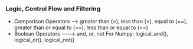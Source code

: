 ### Logic, Control Flow and Filtering
* Comparison Operators --> greater than (>), less than (<), equal to (==), greater than or equal to (>=), less than or equal to (<=)
* Boolean Operators ---> and, or, not
For Numpy: logical_and(), logical_or(), logical_not()
